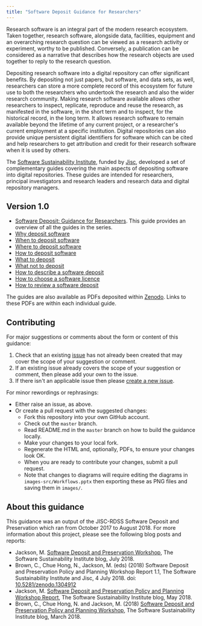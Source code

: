 ```yaml
---
title: "Software Deposit Guidance for Researchers"
---
```


Research software is an integral part of the modern research ecosystem. Taken together, research software, alongside data, facilities, equipment and an overarching research question can be viewed as a research activity or experiment, worthy to be published. Conversely, a publication can be considered as a narrative that describes how the research objects are used together to reply to the research question.

Depositing research software into a digital repository can offer significant benefits. By depositing not just papers, but software, and data sets, as well, researchers can store a more complete record of this ecosystem for future use to both the researchers who undertook the research and also the wider research community. Making research software available allows other researchers to inspect, replicate, reproduce and reuse the research, as manifested in the software, in the short term and to inspect, for the historical record, in the long term. It allows research software to remain available beyond the lifetime of any current project, or a researcher's current employment at a specific institution. Digital repositories can also provide unique persistent digital identifiers for software which can be cited and help researchers to get attribution and credit for their research software when it is used by others.

The [Software Sustainability Institute](https://www.software.ac.uk), funded by [Jisc](https://www.jisc.ac.uk), developed a set of complementary guides covering the main aspects of depositing software into digital repositories. These guides are intended for researchers, principal investigators and research leaders and research data and digital repository managers.

## Version 1.0

* [Software Deposit: Guidance for Researchers](./SoftwareDepositGuidance.html). This guide provides an overview of all the guides in the series.
* [Why deposit software](%LINK_URL%/WhyDepositSoftware.html)
* [When to deposit software](%LINK_URL%/WhenToDepositSoftware.html)
* [Where to deposit software](%LINK_URL%/WhereToDepositSoftware.html)
* [How to deposit software](%LINK_URL%/HowToDepositSoftware.html)
* [What to deposit](%LINK_URL%/WhatToDeposit.html)
* [What not to deposit](%LINK_URL%/WhatNotToDeposit.html)
* [How to describe a software deposit](%LINK_URL%/HowToDescribeSoftwareDeposit.html)
* [How to choose a software licence](%LINK_URL%/HowToChooseSoftwareLicence.html)
* [How to review a software deposit](%LINK_URL%/HowToReviewSoftwareDeposit.html)

The guides are also available as PDFs deposited within [Zenodo](https://zenodo.org/). Links to these PDFs are within each individual guide.

## Contributing

For major suggestions or comments about the form or content of this guidance:

1. Check that an existing [issue](%GITHUB_URL%/issues) has not already been created that may cover the scope of your suggestion or comment. 
2. If an existing issue already covers the scope of your suggestion or comment, then please add your own to the issue.
3. If there isn't an applicable issue then please [create a new issue](%GITHUB_URL%/issues/new).

For minor rewordings or rephrasings:

* Either raise an issue, as above.
* Or create a pull request with the suggested changes:
    - Fork this repository into your own GitHub account.
    - Check out the `master` branch.
    - Read README.md in the `master` branch on how to build the guidance locally.
    - Make your changes to your local fork.
    - Regenerate the HTML and, optionally, PDFs, to ensure your changes look OK.
    - When you are ready to contribute your changes, submit a pull request.
    - Note that changes to diagrams will require editing the diagrams in `images-src/Workflows.pptx` then exporting these as PNG files and saving them in `images/`.

## About this guidance

This guidance was an output of the JISC-RDSS Software Deposit and Preservation which ran from October 2017 to August 2018. For more information about this project, please see the following blog posts and reports:

* Jackson, M. [Software Deposit and Preservation Workshop](https://www.software.ac.uk/blog/2018-07-24-software-deposit-and-preservation-workshop), The Software Sustainability Institute blog, July 2018.
* Brown, C., Chue Hong, N., Jackson, M. (eds) (2018) Software Deposit and Preservation Policy and Planning Workshop Report 1.1, The Software Sustainability Institute and Jisc, 4 July 2018. doi: [10.5281/zenodo.1304912](https://dx.doi.org/10.5281/zenodo.1304912)
* Jackson, M. [Software Deposit and Preservation Policy and Planning Workshop Report](https://www.software.ac.uk/blog/2018-05-28-software-deposit-and-preservation-policy-and-planning-workshop-report), The Software Sustainability Institute blog, May 2018.
* Brown, C., Chue Hong, N. and Jackson, M. (2018) [Software Deposit and Preservation Policy and Planning Workshop](https://software.ac.uk/blog/2018-03-22-software-deposit-and-preservation-policy-and-planning-workshop), The Software Sustainability Institute blog, March 2018.
